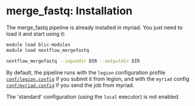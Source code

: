 # merge_fastq: Installation

The merge_fastq pipeline is already installed in myriad. You just need to load it and start using it:

```bash
module load blic-modules
module load nextflow_mergefastq

nextflow_mergefastq --inputdir DIR --outputdir DIR
```

By default, the pipeline runs with the `legion` configuration profile [`conf/legion.config`](../conf/legion.config) if you submit it from legion, and with the `myriad` config [`conf/myriad.config`](../conf/myriad.config) if you send 
the job from myriad.

The 'standard' configuration (using the `local` executor) is not enabled.
